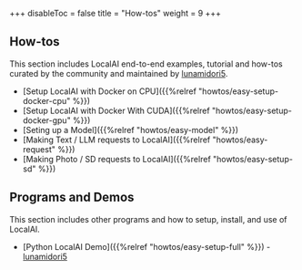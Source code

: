 +++
disableToc = false
title = "How-tos"
weight = 9
+++

## How-tos

This section includes LocalAI end-to-end examples, tutorial and how-tos curated by the community and maintained by [lunamidori5](https://github.com/lunamidori5).

- [Setup LocalAI with Docker on CPU]({{%relref "howtos/easy-setup-docker-cpu" %}})
- [Setup LocalAI with Docker With CUDA]({{%relref "howtos/easy-setup-docker-gpu" %}})
- [Seting up a Model]({{%relref "howtos/easy-model" %}})
- [Making Text / LLM requests to LocalAI]({{%relref "howtos/easy-request" %}})
- [Making Photo / SD requests to LocalAI]({{%relref "howtos/easy-setup-sd" %}})
  
## Programs and Demos

This section includes other programs and how to setup, install, and use of LocalAI.
- [Python LocalAI Demo]({{%relref "howtos/easy-setup-full" %}}) - [lunamidori5](https://github.com/lunamidori5)
